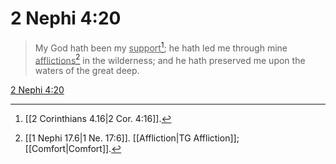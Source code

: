 # 2 Nephi 4:20

> My God hath been my <u>support</u>[^a]; he hath led me through mine <u>afflictions</u>[^b] in the wilderness; and he hath preserved me upon the waters of the great deep.

[2 Nephi 4:20](https://www.churchofjesuschrist.org/study/scriptures/bofm/2-ne/4?lang=eng&id=p20#p20)


[^a]: [[2 Corinthians 4.16|2 Cor. 4:16]].  
[^b]: [[1 Nephi 17.6|1 Ne. 17:6]]. [[Affliction|TG Affliction]]; [[Comfort|Comfort]].  
